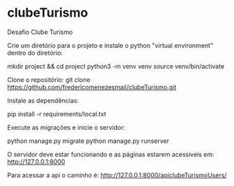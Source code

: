 # clubeTurismo
Desafio Clube Turismo

Crie um diretório para o projeto e instale o python "virtual environment" dentro do diretório:

mkdir project && cd project
python3 -m venv venv
source venv/bin/activate


Clone o repositório:
git clone https://github.com/fredericomenezesmail/clubeTurismo.git


Instale as dependências:

pip install -r requirements/local.txt


Execute as migrações e inicie o servidor:

python manage.py migrate
python manage.py runserver


O servidor deve estar funcionando e as páginas estarem acessíveis em:
http://127.0.0.1:8000


Para acessar a api o caminho é:
http://127.0.0.1:8000/apiclubeTurismoUsers/